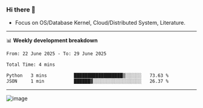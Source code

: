 ### Hi there 👋
<!-- * Daily Meditation via Leetcode/Competitive-Programming. -->
* Focus on OS/Database Kernel, Cloud/Distributed System, Literature.

-------

📊 **Weekly development breakdown**
<!--START_SECTION:waka-->

```txt
From: 22 June 2025 - To: 29 June 2025

Total Time: 4 mins

Python   3 mins          ██████████████████▒░░░░░░   73.63 %
JSON     1 min           ██████▓░░░░░░░░░░░░░░░░░░   26.37 %
```

<!--END_SECTION:waka-->

-------

<!-- [![Leetcode Stats](https://leetcard.jacoblin.cool/hzhang413?font=Fira+Mono)](https://leetcode.com/fxrc) -->
![image](./cyberpunk-ghost-in-the-shell.gif)
<!--![image](./gis-archive.png)-->
